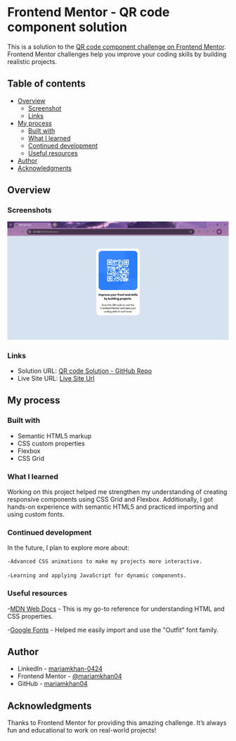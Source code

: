 # Frontend Mentor - QR code component solution

This is a solution to the [QR code component challenge on Frontend Mentor](https://www.frontendmentor.io/challenges/qr-code-component-iux_sIO_H). Frontend Mentor challenges help you improve your coding skills by building realistic projects. 

## Table of contents

- [Overview](#overview)
  - [Screenshot](#screenshot)
  - [Links](#links)
- [My process](#my-process)
  - [Built with](#built-with)
  - [What I learned](#what-i-learned)
  - [Continued development](#continued-development)
  - [Useful resources](#useful-resources)
- [Author](#author)
- [Acknowledgments](#acknowledgments)

## Overview

### Screenshots

![site-view](image.png)

### Links
- Solution URL: [QR code Solution - GitHub Repo](https://github.com/mariamkhan04/HTML---CSS-Projects.git)
- Live Site URL: [Live Site Url](https://01qrcode.netlify.app/)

## My process

### Built with

- Semantic HTML5 markup
- CSS custom properties
- Flexbox
- CSS Grid

### What I learned

Working on this project helped me strengthen my understanding of creating responsive components using CSS Grid and Flexbox. Additionally, I got hands-on experience with semantic HTML5 and practiced importing and using custom fonts.

### Continued development

In the future, I plan to explore more about:

    -Advanced CSS animations to make my projects more interactive.

    -Learning and applying JavaScript for dynamic components.

### Useful resources

-[MDN Web Docs](https://developer.mozilla.org/en-US/) - This is my go-to reference for understanding HTML and CSS properties.

-[Google Fonts](https://fonts.google.com/) -  Helped me easily import and use the "Outfit" font family.

## Author

- LinkedIn - [mariamkhan-0424](https://www.linkedin.com/in/mariam-khan0424)
- Frontend Mentor - [@mariamkhan04](https://www.frontendmentor.io/profile/mariamkhan04)
- GitHub - [mariamkhan04](https://github.com/mariamkhan04)

## Acknowledgments

Thanks to Frontend Mentor for providing this amazing challenge. It’s always fun and educational to work on real-world projects!